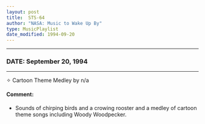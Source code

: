 ```yaml
---
layout: post
title:  STS-64
author: "NASA: Music to Wake Up By"
type: MusicPlaylist
date_modified: 1994-09-20
---
```


----
### DATE: September 20, 1994
----
✧ Cartoon Theme Medley by n/a

#### Comment:
* Sounds of chirping birds and a crowing rooster and a medley of cartoon theme songs including Woody Woodpecker.
